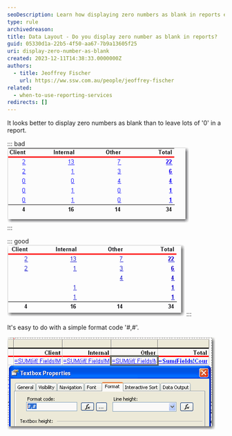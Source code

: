 ```yaml
---
seoDescription: Learn how displaying zero numbers as blank in reports enhances readability using formats like '#,#' for cleaner data presentation.
type: rule
archivedreason:
title: Data Layout - Do you display zero number as blank in reports?
guid: 05330d1a-22b5-4f50-aa67-7b9a13605f25
uri: display-zero-number-as-blank
created: 2023-12-11T14:38:33.0000000Z
authors:
  - title: Jeoffrey Fischer
    url: https://ww.ssw.com.au/people/jeoffrey-fischer
related:
  - when-to-use-reporting-services
redirects: []
---
```


It looks better to display zero numbers as blank than to leave lots of '0' in a report.

<!--endintro-->

::: bad  
![Figure: Bad example - Bad zero number format](AvoidZeroNum_Bad.gif)  
:::

::: good  
![Figure: Good example - Good zero number format](AvoidZeroNum_good.gif)
:::

It's easy to do with a simple format code '#,#'.

![Figure: Format code](AvoidZeroNum_format.gif)

